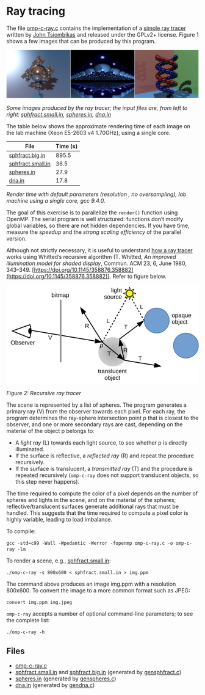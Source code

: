 # Ray tracing

The file [omp-c-ray.c](base/omp-c-ray.c) contains the implementation of a
[simple ray tracer](https://github.com/jtsiomb/c-ray) written by [John Tsiombikas](http://nuclear.mutantstargoat.com/) and
released under the GPLv2+ license. Figure 1 shows a few images that can be produced by this program.

![Figure 1: Ray tracing](img/omp-c-ray-images.jpg)

*Some images produced by the ray tracer; the input files are, from left to right:
[sphfract.small.in](input/sphfract.small.in),
[spheres.in](input/spheres.in),
[dna.in](input/dna.in)*

The table below shows the approximate rendering time of each image on the lab machine (Xeon E5-2603 v4 1.70GHz), using a single
core.

| File                                         | Time (s)      |
| -------------------------------------------- | ------------- |
| [sphfract.big.in](input/sphfract.big.in)     |         895.5 |
| [sphfract.small.in](input/sphfract.small.in) |          36.5 |
| [spheres.in](input/spheres.in)               |          27.9 |
| [dna.in](input/dna.in)                       |          17.8 |

*Render time with default parameters (resolution , no oversampling), lab machine using a single core, gcc 9.4.0.*

The goal of this exercise is to parallelize the `render()` function using OpenMP. The serial program is well structured: functions
don’t modify global variables, so there are not hidden dependencies. If you have time, measure the *speedup* and the
*strong scaling efficiency* of the parallel version.

Although not strictly necessary, it is useful to understand [how a ray tracer](https://en.wikipedia.org/wiki/Ray_tracing_(graphics))
works using Whitted’s recursive algorithm (T. Whitted, *An improved illumination model for shaded display*, Commun. ACM 23, 6,
June 1980, 343–349. [https://doi.org/10.1145/358876.358882](https://doi.org/10.1145/358876.358882)).
Refer to figure below.

![Figure 2: Recursive ray tracer](img/omp-c-ray.svg)

*Figure 2: Recursive ray tracer*

The scene is represented by a list of spheres. The program generates a primary ray (V) from the observer towards each pixel.
For each ray, the program determines the ray-sphere intersection point p that is closest to the observer, and one or more
secondary rays are cast, depending on the material of the object p belongs to:

- A *light ray* (L) towards each light source, to see whether p is directly illuminated.
- If the surface is reflective, a *reflected ray* (R) and repeat the procedure recursively.
- If the surface is translucent, a *transmitted ray* (T) and the procedure is repeated recursively
  (`omp-c-ray` does not support translucent objects, so this step never happens).

The time required to compute the color of a pixel depends on the number of spheres and lights in the scene, and on the material
of the spheres; reflective/translucent surfaces generate additional rays that must be handled.
This suggests that the time required to compute a pixel color is highly variable, leading to load imbalance.

To compile:

```shell
gcc -std=c99 -Wall -Wpedantic -Werror -fopenmp omp-c-ray.c -o omp-c-ray -lm
```

To render a scene, e.g., [sphfract.small.in](input/sphfract.small.in):

```shell
./omp-c-ray -s 800x600 < sphfract.small.in > img.ppm
```

The command above produces an image img.ppm with a resolution 800x600. To convert the image to a more common format such as JPEG:

```shell
convert img.ppm img.jpeg
```

`omp-c-ray` accepts a number of optional command-line parameters; to see the complete list:

```shell
./omp-c-ray -h
```

## Files

- [omp-c-ray.c](base/omp-c-ray.c)
- [sphfract.small.in](input/sphfract.small.in) and [sphfract.big.in](input/sphfract.big.in)
  (generated by [gensphfract.c](base/gensphfract.c))
- [spheres.in](input/spheres.in) (generated by [genspheres.c](base/genspheres.c))
- [dna.in](input/dna.in) (generated by [gendna.c](base/gendna.c))
